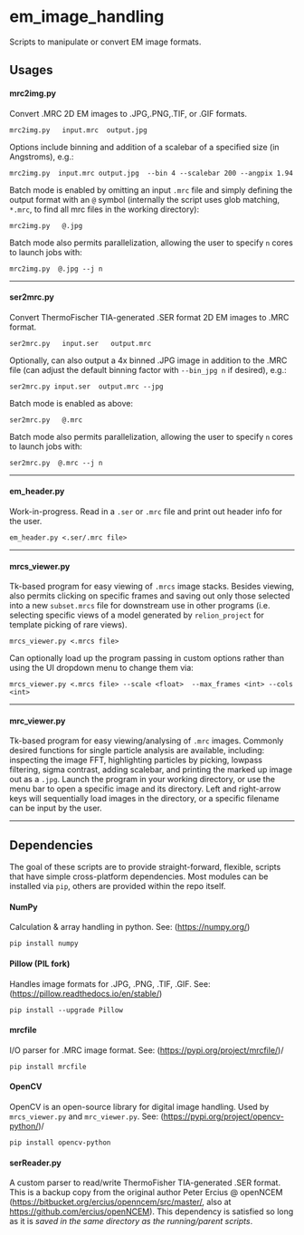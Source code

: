 
# em_image_handling
Scripts to manipulate or convert EM image formats.

## Usages

#### mrc2img.py
Convert .MRC 2D EM images to .JPG,.PNG,.TIF, or .GIF formats.  

`mrc2img.py   input.mrc  output.jpg `

Options include binning and addition of a scalebar of a specified size (in Angstroms), e.g.:

`mrc2img.py  input.mrc output.jpg  --bin 4 --scalebar 200 --angpix 1.94`

Batch mode is enabled by omitting an input `.mrc` file and simply defining the output format with an `@` symbol (internally the script uses glob matching, `*.mrc`, to find all mrc files in the working directory):  

`mrc2img.py   @.jpg `

Batch mode also permits parallelization, allowing the user to specify `n` cores to launch jobs with:

`mrc2img.py  @.jpg --j n`

-----
#### ser2mrc.py
Convert ThermoFischer TIA-generated .SER format 2D EM images to .MRC format.  

`ser2mrc.py   input.ser   output.mrc `

Optionally, can also output a 4x binned .JPG image in addition to the .MRC file (can adjust the default binning factor with `--bin_jpg n` if desired), e.g.:

`ser2mrc.py input.ser  output.mrc --jpg  `

Batch mode is enabled as above:

`ser2mrc.py   @.mrc `  

Batch mode also permits parallelization, allowing the user to specify `n` cores to launch jobs with:

`ser2mrc.py  @.mrc --j n`

-----
#### em_header.py
Work-in-progress. Read in a `.ser` or `.mrc` file and print out header info for the user.

`em_header.py <.ser/.mrc file>`

-----
#### mrcs_viewer.py
Tk-based program for easy viewing of `.mrcs` image stacks. Besides viewing, also permits clicking on specific frames and saving out only those selected into a new `subset.mrcs` file for downstream use in other programs (i.e. selecting specific views of a model generated by `relion_project` for template picking of rare views).

`mrcs_viewer.py <.mrcs file>`

Can optionally load up the program passing in custom options rather than using the UI dropdown menu to change them via:

`mrcs_viewer.py <.mrcs file> --scale <float>  --max_frames <int> --cols <int>`

-----
#### mrc_viewer.py
Tk-based program for easy viewing/analysing of `.mrc` images. Commonly desired functions for single particle analysis are available, including: inspecting the image FFT, highlighting particles by picking, lowpass filtering, sigma contrast, adding scalebar, and printing the marked up image out as a `.jpg`. Launch the program in your working directory, or use the menu bar to open a specific image and its directory. Left and right-arrow keys will sequentially load images in the directory, or a specific filename can be input by the user.

---

## Dependencies
The goal of these scripts are to provide straight-forward, flexible, scripts that have simple cross-platform dependencies. Most modules can be installed via `pip`, others are provided within the repo itself.

#### NumPy
Calculation & array handling in python. See: (https://numpy.org/)

`pip install numpy`

#### Pillow (PIL fork)  
Handles image formats for .JPG, .PNG, .TIF, .GIF. See: (https://pillow.readthedocs.io/en/stable/)  

`pip install --upgrade Pillow`

#### mrcfile   
I/O parser for .MRC image format. See: (https://pypi.org/project/mrcfile/)/

`pip install mrcfile`

#### OpenCV   
OpenCV is an open-source library for digital image handling. Used by `mrcs_viewer.py` and `mrc_viewer.py`. See: (https://pypi.org/project/opencv-python/)/

`pip install opencv-python`


#### serReader.py  
A custom parser to read/write ThermoFisher TIA-generated .SER format. This is a backup copy from the original author Peter Ercius @ openNCEM (https://bitbucket.org/ercius/openncem/src/master/, also at https://github.com/ercius/openNCEM). This dependency is satisfied so long as it is *saved in the same directory as the running/parent scripts*.
